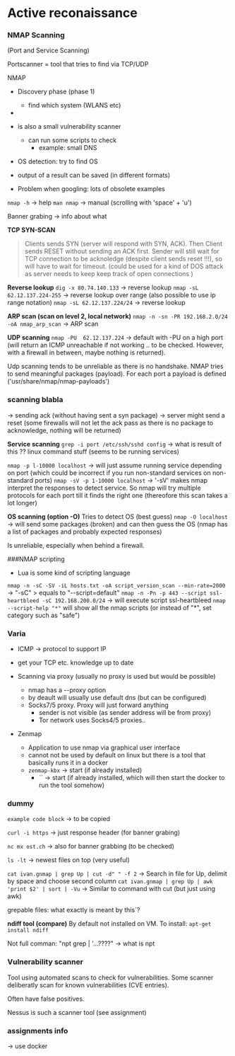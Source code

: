 # Active reconaissance



### NMAP Scanning 
(Port and Service Scanning)

Portscanner = tool that tries to find via TCP/UDP 

NMAP
- Discovery phase (phase 1)
  - find which system (WLANS etc)
- 

- is also a small vulnerability scanner
  - can run some scripts to check 
    - example: small DNS
- OS detection: try to find OS


- output of a result can be saved (in different formats)
- Problem when googling: lots of obsolete examples 

`nmap -h` -> help
`man nmap` -> manual (scrolling with 'space' + 'u')

Banner grabing -> info about what

**TCP SYN-SCAN**
> Clients sends SYN  (server will respond with SYN, ACK). Then Client sends RESET without sending an ACK first. Sender will still wait for TCP connection to be acknoledge (despite client sends reset !!!), so will have to wait for timeout. (could be used for a kind of DOS attack as server needs to keep keep track of open connections )


**Reverse lookup**
`dig -x 80.74.140.133` -> reverse lookup 
`nmap -sL 62.12.137.224-255` -> reverse lookup over range (also possible to use ip range notation)
`nmap -sL 62.12.137.224/24` -> reverse lookup

**ARP scan (scan on level 2, local network)**
`nmap -n -sn -PR 192.168.2.0/24 -oA nmap_arp_scan` -> ARP scan  


**UDP scanning**
`nmap -PU  62.12.137.224` -> default with -PU on a high port (will return an ICMP unreachable if not working .. to be checked. However, with a firewall in between, maybe nothing is returned). 

Udp scanning tends to be unreliable as there is no handshake. 
NMAP tries to send meaningful packages (payload). For each port a payload is defined ('usr/share/nmap/nmap-payloads')



### scanning blabla
-> sending ack (without having sent a syn package) -> server might send a reset (some firewalls will not let the ack pass as there is no package to acknowledge, nothing will be returned)

**Service scanning**
`grep -i port /etc/ssh/sshd config`  -> what is result of this ?? linux command stuff (seems to be running services)


`nmap -p l-10000 localhost`  -> will just assume running service depending on port (which could be incorrect if you run non-standard services on non-standard ports)
`nmap -sV -p 1-10000 localhost`  -> '-sV' makes nmap interpret the responses to detect service. So nmap will try multiple protocols for each port till it finds the right one (thereofore this scan takes a lot longer)


**OS scanning (option -O)**
Tries to detect OS (best guess)
`nmap -O localhost` -> will send some packages (broken) and can then guess the OS (nmap has a list of packages and probably expected responses)

Is unreliable, especially when behind a firewall.


###NMAP scripting
- Lua is some kind of scripting language

`nmap -n -sC -SV -iL hosts.txt -oA script_version_scan --min-rate=2000`  -> "-sC" > equals to "--script=default"
`nmap -n -Pn -p 443 --script ssl-heartbleed -sC 192.168.200.0/24`  -> will execute script ssl-heartbleed
`nmap --script-help "*"` will show all the nmap scripts  (or instead of "*", set category such as "safe")

### Varia

- ICMP -> protocol to support IP
- get your TCP etc. knowledge up to date


- Scanning via proxy (usually no proxy is used but would be possible)
  - nmap has a --proxy option 
  - by deault will usually use default dns (but can be configured)
  - Socks7/5 proxy. Proxy will just forward anything
    - sender is not visible (as sender address will be from proxy)
    - Tor network uses Socks4/5 proxies..

- Zenmap
  - Application to use nmap via graphical user interface
  - cannot not be used by default on linux but there is a tool that basically runs it in a docker
  - `zenmap-kbx` -> start (if already installed) 
    - `` -> start (if already installed, which will then start the docker to run the tool somehow) 

### dummy

`example code block` -> to be copied

`curl -i https` -> just response header (for banner grabing)


`nc mx ost.ch` -> also for banner grabbing (to be checked)


`ls -lt` -> newest files on top (very useful)




`cat ivan.gnmap | grep Up | cut -d" " -f 2` -> Search in file for Up, delimit by space and choose second column
`cat ivan.gnmap | grep Up | awk 'print $2' | sort | -Vu` -> Similar to command with cut (but just using awk)


grepable files:  what exactly is meant by this`?

**ndiff tool (compare)**
By default not installed on VM. To install:  `apt-get install ndiff`




Not full comman: "npt grep | '...????"  -> what is npt  


### Vulnerability scanner
Tool using automated scans to check for vulnerabilities.
Some scanner deliberatly scan for known vulnerabilities (CVE entries). 

Often have false positives.


Nessus is such a scanner tool (see assignment)

### assignments info 
-> use docker 